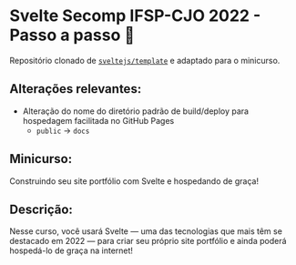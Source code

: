 # Svelte Secomp IFSP-CJO 2022 - Passo a passo 👣

Repositório clonado de [`sveltejs/template`](https://github.com/sveltejs/template) e adaptado para o minicurso.

## Alterações relevantes:
- Alteração do nome do diretório padrão de build/deploy para hospedagem facilitada no GitHub Pages
  - `public` → `docs`

## Minicurso:
Construindo seu site portfólio com Svelte e hospedando de graça!

## Descrição:
Nesse curso, você usará Svelte — uma das tecnologias que mais têm se destacado em 2022 — para criar seu próprio site portfólio e ainda poderá hospedá-lo de graça na internet!
